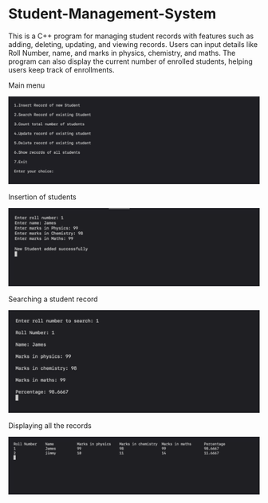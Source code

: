 # Student-Management-System

This is a C++ program for managing student records with features such as adding, deleting, updating, and viewing records. Users can input details like Roll Number, name, and marks in physics, chemistry, and maths. The program can also display the current number of enrolled students, helping users keep track of enrollments.

Main menu 

<img src="images/1.png">

Insertion of students

<img src="images/2.png">

Searching a student record

<img src="images/3.png">

Displaying all the records

<img src="images/4.png">
